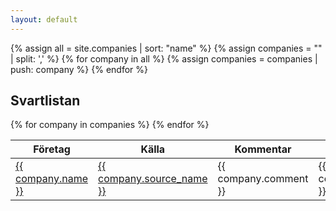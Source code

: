 ```yaml
---
layout: default
---
```


{% assign all = site.companies | sort: "name" %}
{% assign companies = "" | split: ',' %}
{% for company in all %}
		{% assign companies = companies | push: company %}
{% endfor %}

## Svartlistan
  <table class="sortable">
    <thead>
      <tr><th>Företag</th><th>Källa</th><th>Kommentar</th><th>Uppdaterat</th></tr>
    </thead>
    <tbody>
    {% for company in companies %}
      <tr>
        <td markdown="span"><a href="{{ company.website }}">{{ company.name }}</a></td>
        <td markdown="span"><a href="{{ company.source }}">{{ company.source_name }}</a></td>
        <td>{{ company.comment }}</td>
        <td>{{ company.updated_at }}</td>
      </tr>
    {% endfor %}
    </tbody>
  </table>
